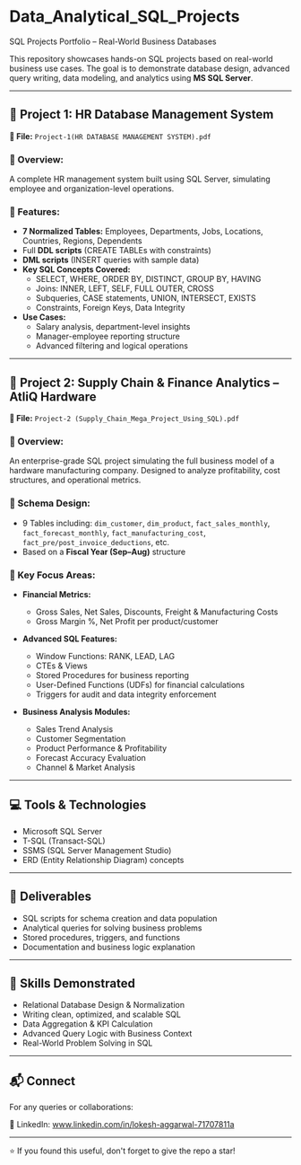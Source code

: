 # Data_Analytical_SQL_Projects
SQL Projects Portfolio – Real-World Business Databases

This repository showcases hands-on SQL projects based on real-world business use cases. The goal is to demonstrate database design, advanced query writing, data modeling, and analytics using **MS SQL Server**.

---

## 📁 Project 1: HR Database Management System

**📄 File:** `Project-1(HR DATABASE MANAGEMENT SYSTEM).pdf`

### 🧾 Overview:
A complete HR management system built using SQL Server, simulating employee and organization-level operations.

### 🔧 Features:
- **7 Normalized Tables:** Employees, Departments, Jobs, Locations, Countries, Regions, Dependents
- Full **DDL scripts** (CREATE TABLEs with constraints)
- **DML scripts** (INSERT queries with sample data)
- **Key SQL Concepts Covered:**
  - SELECT, WHERE, ORDER BY, DISTINCT, GROUP BY, HAVING
  - Joins: INNER, LEFT, SELF, FULL OUTER, CROSS
  - Subqueries, CASE statements, UNION, INTERSECT, EXISTS
  - Constraints, Foreign Keys, Data Integrity
- **Use Cases:**
  - Salary analysis, department-level insights
  - Manager-employee reporting structure
  - Advanced filtering and logical operations

---

## 📁 Project 2: Supply Chain & Finance Analytics – AtliQ Hardware

**📄 File:** `Project-2 (Supply_Chain_Mega_Project_Using_SQL).pdf`

### 🧾 Overview:
An enterprise-grade SQL project simulating the full business model of a hardware manufacturing company. Designed to analyze profitability, cost structures, and operational metrics.

### 🧱 Schema Design:
- 9 Tables including: `dim_customer`, `dim_product`, `fact_sales_monthly`, `fact_forecast_monthly`, `fact_manufacturing_cost`, `fact_pre/post_invoice_deductions`, etc.
- Based on a **Fiscal Year (Sep–Aug)** structure

### 📌 Key Focus Areas:
- **Financial Metrics:**
  - Gross Sales, Net Sales, Discounts, Freight & Manufacturing Costs
  - Gross Margin %, Net Profit per product/customer

- **Advanced SQL Features:**
  - Window Functions: RANK, LEAD, LAG
  - CTEs & Views
  - Stored Procedures for business reporting
  - User-Defined Functions (UDFs) for financial calculations
  - Triggers for audit and data integrity enforcement

- **Business Analysis Modules:**
  - Sales Trend Analysis
  - Customer Segmentation
  - Product Performance & Profitability
  - Forecast Accuracy Evaluation
  - Channel & Market Analysis

---

## 💻 Tools & Technologies

- Microsoft SQL Server
- T-SQL (Transact-SQL)
- SSMS (SQL Server Management Studio)
- ERD (Entity Relationship Diagram) concepts

---

## 📄 Deliverables

- SQL scripts for schema creation and data population
- Analytical queries for solving business problems
- Stored procedures, triggers, and functions
- Documentation and business logic explanation

---

## 🧠 Skills Demonstrated

- Relational Database Design & Normalization
- Writing clean, optimized, and scalable SQL
- Data Aggregation & KPI Calculation
- Advanced Query Logic with Business Context
- Real-World Problem Solving in SQL

---

## 📬 Connect

For any queries or collaborations:
 
🔗 LinkedIn: www.linkedin.com/in/lokesh-aggarwal-71707811a

---

⭐ If you found this useful, don't forget to give the repo a star!
